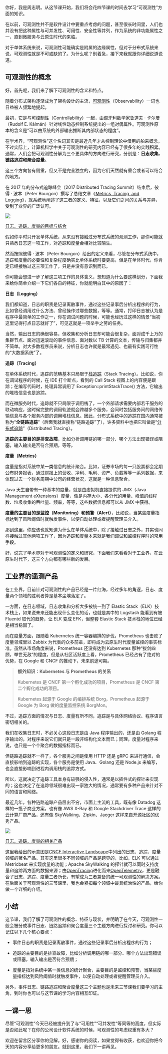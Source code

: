 你好，我是周志明。从这节课开始，我们将会花四节课的时间去学习“可观测性”方面的知识。

在以前，可观测性并不是软件设计中要重点考虑的问题，甚至很长时间里，人们也并没有把这种属性与可并发性、可用性、安全性等并列，作为系统的非功能属性之一，直到微服务与云原生时代的来临。

对于单体系统来说，可观测性可能确实是附属的边缘属性，但对于分布式系统来说，可观测性就是不可或缺的了。为什么呢？别着急，接下来我就跟你详细说道说道。

## 可观测性的概念

好，首先呢，我们来了解下可观测性的含义和特点。

随着分布式架构逐渐成为了架构设计的主流，[可观测性](https://en.wikipedia.org/wiki/Observability)（Observability）一词也日益被人频繁地提起。

最初，它是与[可控制性](https://en.wikipedia.org/wiki/Controllability)（Controllability）一起，由匈牙利数学家鲁道夫 · 卡尔曼（Rudolf E. Kálmán）针对线性动态控制系统提出的一组对偶属性。可观测性原本的含义是“可以由系统的外部输出推断其内部状态的程度”。

在学术界，“可观测性”这个名词其实是最近几年才从控制理论中借用的舶来概念，不过实际上，计算机科学中关于可观测性的研究内容已经有了很多年的实践积累。通常，人们会把可观测性分解为三个更具体的方向进行研究，分别是：**日志收集、链路追踪和聚合度量**。

这三个方向各有侧重，但又不是完全独立的，因为它们天然就有重合或者可以结合的地方。

在 2017 年的分布式追踪峰会（2017 Distributed Tracing Summit）结束后，彼得 · 波本（Peter Bourgon）撰写了总结文章《[Metrics, Tracing, and Logging](https://peter.bourgon.org/blog/2017/02/21/metrics-tracing-and-logging.html)》，就系统地阐述了这三者的定义、特征，以及它们之间的关系与差异，受到了业界的广泛认可。

![](64fd0cb14yydyya692ba9736f63b5306.jpg)

[日志、追踪、度量的目标与结合](https://peter.bourgon.org/blog/2017/02/21/metrics-tracing-and-logging.html)

假如你平时只开发单体系统，从来没有接触过分布式系统的观测工作，那你可能就只熟悉日志这一项工作，对追踪和度量会相对比较陌生。

然而按照彼得 · 波本（Peter Bourgon）给出的定义来看，尽管在分布式系统中，追踪和度量的必要性和复杂程度确实比单体系统时要更高，但是在单体时代，你肯定已经接触过这三项工作了，只是并没有意识到而已。

你可能会想进一步了解这三项工作的具体含义，想知道为什么要这样划分，下面我来给你简单介绍一下它们各自的特征，你就能明白其中的原因了：

**日志（Logging）**

我们都知道，日志的职责是记录离散事件，通过这些记录事后分析出程序的行为，比如曾经调用过什么方法、曾经操作过哪些数据，等等。通常，打印日志被认为是程序中最简单的工作之一，你在调试问题的时候，可能也经历过这样的情景“当初这里记得打点日志就好了”，可见这就是一项举手之劳的任务。

当然，输出日志的确很容易，但收集和分析日志却可能会很复杂，面对成千上万的集群节点、面对迅速滚动的事件信息、面对数以 TB 计算的文本，传输与归集都并不简单。对大多数程序员来说，分析日志也许就是最常遇见、也最有实践可行性的“大数据系统”了。

**追踪（Tracing）**

在单体系统时代，追踪的范畴基本只局限于[栈追踪](https://en.wikipedia.org/wiki/Stack_trace)（Stack Tracing）。比如说，你在调试程序的时候，在 IDE 打个断点，看到的 Call Stack 视图上的内容便是跟踪；在编写代码时，处理异常调用了 Exception::printStackTrace() 方法，它输出的堆栈信息也是追踪。

而在微服务时代，追踪就不只局限于调用栈了，一个外部请求需要内部若干服务的联动响应，这时候完整的调用轨迹就会跨越多个服务，会同时包括服务间的网络传输信息与各个服务内部的调用堆栈信息。因此，分布式系统中的追踪在国内通常被称为“**全链路追踪**”（后面我就直接称“链路追踪”了），许多资料中也把它叫做是“[分布式追踪](https://opentracing.io/docs/overview/what-is-tracing/)”（Distributed Tracing）。

**追踪的主要目的是排查故障**，比如分析调用链的哪一部分、哪个方法出现错误或阻塞，输入输出是否符合预期，等等。

**度量（Metrics）**

度量是指对系统中某一类信息的统计聚合。比如，证券市场的每一只股票都会定期公布财务报表，通过财报上的营收、净利、毛利、资产、负载等等一系列数据，来体现过去一个财务周期中公司的经营状况，这就是一种信息聚合。

Java 天生自带有一种基本的度量，就是由虚拟机直接提供的 JMX（Java Management eXtensions）度量，像是内存大小、各分代的用量、峰值的线程数、垃圾收集的吞吐量、频率，等等，这些数据信息都可以从 JMX 中获得。

**度量的主要目的是监控（Monitoring）和预警（Alert）**，比如说，当某些度量指标达到了风险阈值时就触发事件，以便自动处理或者提醒管理员介入。

那到这里，你应该也就知道为什么在单体系统中，除了接触过日志之外，其实也同样接触过其他两项工作了，因为追踪和度量本来就是我们调试和监控程序时的常用手段。

好，说完了学术界对于可观测性的定义和研究，下面我们来看看对于工业界，在云原生时代下，这三个方向都有哪些新的发展。

## 工业界的遥测产品

在工业界，目前针对可观测性的产品已经是一片红海，经过多年的角逐，日志、度量两个领域的胜利者算是基本尘埃落定了。

一方面，在日志领域，日志收集和分析大多被统一到了 Elastic Stack（ELK）技术栈上，如果说未来还能出现什么变化的话，也就是其中的 Logstash 能看到有被 Fluentd 取代的趋势，让 ELK 变成 EFK，但整套 Elastic Stack 技术栈的地位已经是相当稳固了。

而在度量方面，跟随着 Kubernetes 统一容器编排的步伐，Prometheus 也击败了度量领域里以 Zabbix 为代表的众多前辈，即将成为云原生时代度量监控的事实标准。虽然从市场角度来说，Prometheus 还没有达到 Kubernetes 那种“拔剑四顾，举世无敌”的程度，但是从社区活跃度上看，Prometheus 已经占有了绝对的优势，在 Google 和 CNCF 的推动下，未来前途可期。

>**额外知识：Kubernetes 与 Prometheus 的关系**
>
>Kubernetes 是 CNCF 第一个孵化成功的项目，Prometheus 是 CNCF 第二个孵化成功的项目。
>
>Kubernetes 起源于 Google 的编排系统 Borg，Prometheus 起源于 Google 为 Borg 做的度量监控系统 BorgMon。

不过，追踪方面的情况与日志、度量有所不同，追踪是与具体网络协议、程序语言密切相关的。

我们在收集日志时，不必关心这段日志是由 Java 程序输出的，还是由 Golang 程序输出的，对程序来说它们就只是一段非结构化文本而已；同理，度量对程序来说，也只是一个个聚合的数据指标而已。

但链路追踪就不一样了，各个服务之间是使用 HTTP 还是 gRPC 来进行通信，会直接影响到追踪的实现，各个服务是使用 Java、Golang 还是 Node.js 来编写，也会直接影响到进程内调用栈的追踪方式。

所以，这就决定了追踪工具本身有较强的侵入性，通常是以插件式的探针来实现的；这也决定了在追踪领域很难出现一家独大的情况，通常要有多种产品来针对不同的语言和网络。

最近几年，各种链路追踪产品层出不穷，市面上主流的工具，既有像 Datadog 这样的一揽子商业方案，也有像 AWS X-Ray 和 Google Stackdriver Trace 这样的云计算厂商产品，还有像 SkyWalking、Zipkin、Jaeger 这样来自开源社区的优秀产品。

![](459yyc678472c762e0dcc0f7d5b286e8.jpg)

[日志、追踪、度量的相关产品](https://landscape.cncf.io/)

这里我给出的示意图是[CNCF Interactive Landscape](https://landscape.cncf.io/)中列出的日志、追踪、度量领域的著名产品。其实这里很多不同领域的产品是跨界的，比如，ELK 可以通过 Metricbeat 来实现度量的功能；Apache SkyWalking 的探针就可以同时支持度量和追踪两方面的数据来源；由[OpenTracing](https://opentracing.io/)进化而来[OpenTelemetry](https://opentelemetry.io/)，更是融合了日志、追踪、度量三者所长，有望成为三者兼备的统一可观测性的解决方案。在后面关于可观测性的三节课里，我也会紧扣每个领域中最具统治性的产品，给你做一个详细的介绍。

## 小结

这节课，我们了解了可观测性的概念、特征与现状，并明确了在今天，可观测性一般会被分成事件日志、链路追踪和聚合度量三个主题方向进行探讨和研究。你可以记住以下几个核心要点：

* 事件日志的职责是记录离散事件，通过这些记录事后分析出程序的行为；

* 追踪的主要目的是排查故障，比如分析调用链的哪一部分、哪个方法出现错误或阻塞，输入输出是否符合预期；

* 度量是指对系统中某一类信息的统计聚合，主要目的是监控和预警，当某些度量指标达到风险阈值时就触发事件，以便自动处理或者提醒管理员介入。

另外，事件日志、链路追踪和聚合度量这三个主题也是未来三节课我们要学习的主角，到时你也可以与这节课的学习内容相互印证。

## 一课一思

尽管“可观测性”今天已经被提升到了与“可用性”“可并发性”等同等的高度，但实际是否如此呢？在你的公司设计软件系统的时候，可观测性的考虑权重有多大？

欢迎在留言区分享你的见解。好，感谢你的阅读，如果觉得有收获，也欢迎你把今天的内容分享给更多的朋友。就到这里，我们下一讲再见。